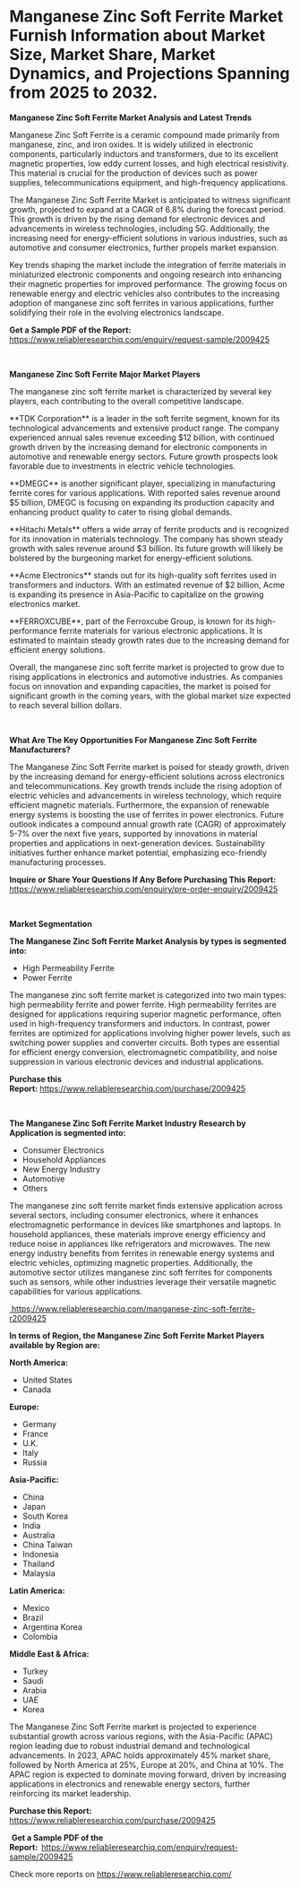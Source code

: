 <p><h1>Manganese Zinc Soft Ferrite Market Furnish Information about Market Size, Market Share, Market Dynamics, and Projections Spanning from 2025 to 2032.</h1></p><p><strong>Manganese Zinc Soft Ferrite Market Analysis and Latest Trends</strong></p>
<p><p>Manganese Zinc Soft Ferrite is a ceramic compound made primarily from manganese, zinc, and iron oxides. It is widely utilized in electronic components, particularly inductors and transformers, due to its excellent magnetic properties, low eddy current losses, and high electrical resistivity. This material is crucial for the production of devices such as power supplies, telecommunications equipment, and high-frequency applications.</p><p>The Manganese Zinc Soft Ferrite Market is anticipated to witness significant growth, projected to expand at a CAGR of 6.8% during the forecast period. This growth is driven by the rising demand for electronic devices and advancements in wireless technologies, including 5G. Additionally, the increasing need for energy-efficient solutions in various industries, such as automotive and consumer electronics, further propels market expansion.</p><p>Key trends shaping the market include the integration of ferrite materials in miniaturized electronic components and ongoing research into enhancing their magnetic properties for improved performance. The growing focus on renewable energy and electric vehicles also contributes to the increasing adoption of manganese zinc soft ferrites in various applications, further solidifying their role in the evolving electronics landscape.</p></p>
<p><strong>Get a Sample PDF of the Report:&nbsp;</strong> <a href="https://www.reliableresearchiq.com/enquiry/request-sample/2009425?utm_campaign=103&utm_medium=2&utm_source=Github&utm_content=ia&utm_term=05022025&utm_id=manganese-zinc-soft-ferrite">https://www.reliableresearchiq.com/enquiry/request-sample/2009425</a></p>
<p>&nbsp;</p>
<p><strong>Manganese Zinc Soft Ferrite Major Market Players</strong></p>
<p><p>The manganese zinc soft ferrite market is characterized by several key players, each contributing to the overall competitive landscape.</p><p>**TDK Corporation** is a leader in the soft ferrite segment, known for its technological advancements and extensive product range. The company experienced annual sales revenue exceeding $12 billion, with continued growth driven by the increasing demand for electronic components in automotive and renewable energy sectors. Future growth prospects look favorable due to investments in electric vehicle technologies.</p><p>**DMEGC** is another significant player, specializing in manufacturing ferrite cores for various applications. With reported sales revenue around $5 billion, DMEGC is focusing on expanding its production capacity and enhancing product quality to cater to rising global demands.</p><p>**Hitachi Metals** offers a wide array of ferrite products and is recognized for its innovation in materials technology. The company has shown steady growth with sales revenue around $3 billion. Its future growth will likely be bolstered by the burgeoning market for energy-efficient solutions.</p><p>**Acme Electronics** stands out for its high-quality soft ferrites used in transformers and inductors. With an estimated revenue of $2 billion, Acme is expanding its presence in Asia-Pacific to capitalize on the growing electronics market.</p><p>**FERROXCUBE**, part of the Ferroxcube Group, is known for its high-performance ferrite materials for various electronic applications. It is estimated to maintain steady growth rates due to the increasing demand for efficient energy solutions.</p><p>Overall, the manganese zinc soft ferrite market is projected to grow due to rising applications in electronics and automotive industries. As companies focus on innovation and expanding capacities, the market is poised for significant growth in the coming years, with the global market size expected to reach several billion dollars.</p></p>
<p>&nbsp;</p>
<p><strong>What Are The Key Opportunities For Manganese Zinc Soft Ferrite Manufacturers?</strong></p>
<p><p>The Manganese Zinc Soft Ferrite market is poised for steady growth, driven by the increasing demand for energy-efficient solutions across electronics and telecommunications. Key growth trends include the rising adoption of electric vehicles and advancements in wireless technology, which require efficient magnetic materials. Furthermore, the expansion of renewable energy systems is boosting the use of ferrites in power electronics. Future outlook indicates a compound annual growth rate (CAGR) of approximately 5-7% over the next five years, supported by innovations in material properties and applications in next-generation devices. Sustainability initiatives further enhance market potential, emphasizing eco-friendly manufacturing processes.</p></p>
<p><strong>Inquire or Share Your Questions If Any Before Purchasing This Report:</strong> <a href="https://www.reliableresearchiq.com/enquiry/pre-order-enquiry/2009425?utm_campaign=103&utm_medium=2&utm_source=Github&utm_content=ia&utm_term=05022025&utm_id=manganese-zinc-soft-ferrite">https://www.reliableresearchiq.com/enquiry/pre-order-enquiry/2009425</a></p>
<p>&nbsp;</p>
<p><strong>Market Segmentation</strong></p>
<p><strong>The Manganese Zinc Soft Ferrite Market Analysis by types is segmented into:</strong></p>
<p><ul><li>High Permeability Ferrite</li><li>Power Ferrite</li></ul></p>
<p><p>The manganese zinc soft ferrite market is categorized into two main types: high permeability ferrite and power ferrite. High permeability ferrites are designed for applications requiring superior magnetic performance, often used in high-frequency transformers and inductors. In contrast, power ferrites are optimized for applications involving higher power levels, such as switching power supplies and converter circuits. Both types are essential for efficient energy conversion, electromagnetic compatibility, and noise suppression in various electronic devices and industrial applications.</p></p>
<p><strong>Purchase this Report:&nbsp;</strong><a href="https://www.reliableresearchiq.com/purchase/2009425?utm_campaign=103&utm_medium=2&utm_source=Github&utm_content=ia&utm_term=05022025&utm_id=manganese-zinc-soft-ferrite">https://www.reliableresearchiq.com/purchase/2009425</a></p>
<p>&nbsp;</p>
<p><strong>The Manganese Zinc Soft Ferrite Market Industry Research by Application is segmented into:</strong></p>
<p><ul><li>Consumer Electronics</li><li>Household Appliances</li><li>New Energy Industry</li><li>Automotive</li><li>Others</li></ul></p>
<p><p>The manganese zinc soft ferrite market finds extensive application across several sectors, including consumer electronics, where it enhances electromagnetic performance in devices like smartphones and laptops. In household appliances, these materials improve energy efficiency and reduce noise in appliances like refrigerators and microwaves. The new energy industry benefits from ferrites in renewable energy systems and electric vehicles, optimizing magnetic properties. Additionally, the automotive sector utilizes manganese zinc soft ferrites for components such as sensors, while other industries leverage their versatile magnetic capabilities for various applications.</p></p>
<p><a href="https://www.reliableresearchiq.com/manganese-zinc-soft-ferrite-r2009425?utm_campaign=103&utm_medium=2&utm_source=Github&utm_content=ia&utm_term=05022025&utm_id=manganese-zinc-soft-ferrite">&nbsp;https://www.reliableresearchiq.com/manganese-zinc-soft-ferrite-r2009425</a></p>
<p><strong>In terms of Region, the Manganese Zinc Soft Ferrite Market Players available by Region are:</strong></p>
<p>
    <p> <strong> North America: </strong>
        <ul>
            <li>United States</li>
            <li>Canada</li>
        </ul>
        </p> 
    <p> <strong> Europe: </strong>
        <ul>
            <li>Germany</li>
            <li>France</li>
            <li>U.K.</li>
            <li>Italy</li>
            <li>Russia</li>
        </ul>
        </p> 
    <p> <strong> Asia-Pacific: </strong>
        <ul>
            <li>China</li>
            <li>Japan</li>
            <li>South Korea</li>
            <li>India</li>
            <li>Australia</li>
            <li>China Taiwan</li>
            <li>Indonesia</li>
            <li>Thailand</li>
            <li>Malaysia</li>
        </ul>
        </p> 
    <p> <strong> Latin America: </strong>
        <ul>
            <li>Mexico</li>
            <li>Brazil</li>
            <li>Argentina Korea</li>
            <li>Colombia</li>
        </ul>
        </p> 
    <p> <strong> Middle East & Africa: </strong>
        <ul>
            <li>Turkey</li>
            <li>Saudi</li>
            <li>Arabia</li>
            <li>UAE</li>
            <li>Korea</li>
        </ul>
    </p>
    </p>
<p><p>The Manganese Zinc Soft Ferrite market is projected to experience substantial growth across various regions, with the Asia-Pacific (APAC) region leading due to robust industrial demand and technological advancements. In 2023, APAC holds approximately 45% market share, followed by North America at 25%, Europe at 20%, and China at 10%. The APAC region is expected to dominate moving forward, driven by increasing applications in electronics and renewable energy sectors, further reinforcing its market leadership.</p></p>
<p><strong>Purchase this Report: </strong><a href="https://www.reliableresearchiq.com/purchase/2009425?utm_campaign=103&utm_medium=2&utm_source=Github&utm_content=ia&utm_term=05022025&utm_id=manganese-zinc-soft-ferrite">https://www.reliableresearchiq.com/purchase/2009425</a></p>
<p>&nbsp;<strong>Get a Sample PDF of the Report:&nbsp;&nbsp;</strong><a href="https://www.reliableresearchiq.com/enquiry/request-sample/2009425?utm_campaign=103&utm_medium=2&utm_source=Github&utm_content=ia&utm_term=05022025&utm_id=manganese-zinc-soft-ferrite">https://www.reliableresearchiq.com/enquiry/request-sample/2009425</a></p>
<p><strong></strong></p>
<p>Check more reports on <a href="https://www.reliableresearchiq.com/?utm_campaign=103&utm_medium=2&utm_source=Github&utm_content=ia&utm_term=05022025&utm_id=manganese-zinc-soft-ferrite">https://www.reliableresearchiq.com/</a></p>
